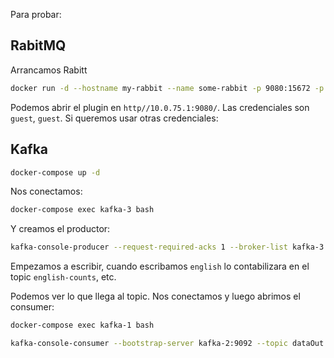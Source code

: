 Para probar:

## RabitMQ

Arrancamos Rabitt

```sh
docker run -d --hostname my-rabbit --name some-rabbit -p 9080:15672 -p 5672:5672 rabbitmq:management-alpine
```

Podemos abrir el plugin en `http//10.0.75.1:9080/`. Las credenciales son `guest`, `guest`. Si queremos usar otras credenciales:

## Kafka

```sh
docker-compose up -d
```

Nos conectamos:

```sh
docker-compose exec kafka-3 bash
```

Y creamos el productor:

```sh
kafka-console-producer --request-required-acks 1 --broker-list kafka-3:9092 --topic dataIn
```

Empezamos a escribir, cuando escribamos `english` lo contabilizara en el topic `english-counts`, etc.

Podemos ver lo que llega al topic. Nos conectamos y luego abrimos el consumer:

```sh
docker-compose exec kafka-1 bash

kafka-console-consumer --bootstrap-server kafka-2:9092 --topic dataOut --from-beginning
```